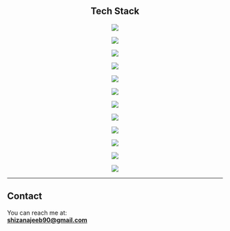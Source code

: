 <h2 align="center"> Tech Stack</h2>

<p align="center">
  <img src="https://img.shields.io/badge/JavaScript-ES6+-f7df1e?style=for-the-badge&logo=javascript&logoColor=black" />
</p>
<p align="center">
  <img src="https://img.shields.io/badge/TypeScript-3178c6?style=for-the-badge&logo=typescript&logoColor=white" />
</p>
<p align="center">
  <img src="https://img.shields.io/badge/Express.js-000000?style=for-the-badge&logo=express&logoColor=white" />
</p>
<p align="center">
  <img src="https://img.shields.io/badge/MongoDB-4ea94b?style=for-the-badge&logo=mongodb&logoColor=white" />
</p>
<p align="center">
  <img src="https://img.shields.io/badge/JWT-authentication-ff9f1c?style=for-the-badge" />
</p>
<p align="center">
  <img src="https://img.shields.io/badge/Postman-F56935?style=for-the-badge&logo=postman&logoColor=white" />
</p>
<p align="center">
  <img src="https://img.shields.io/badge/Git_&_GitHub-181717?style=for-the-badge&logo=github&logoColor=white" />
</p>
<p align="center">
  <img src="https://img.shields.io/badge/Docker-2496ED?style=for-the-badge&logo=docker&logoColor=white" />
</p>
<p align="center">
  <img src="https://img.shields.io/badge/Node.js-3C873A?style=for-the-badge&logo=node.js&logoColor=white" />
</p>
<p align="center">
  <img src="https://img.shields.io/badge/React-61DAFB?style=for-the-badge&logo=react&logoColor=black" />
</p>
<p align="center">
  <img src="https://img.shields.io/badge/PostgreSQL-336791?style=for-the-badge&logo=postgresql&logoColor=white" />
</p>
<p align="center">
  <img src="https://img.shields.io/badge/VS_Code-007ACC?style=for-the-badge&logo=visual-studio-code&logoColor=white" />
</p>

---

##  Contact  
You can reach me at:  
**[shizanajeeb90@gmail.com](mailto:shizanajeeb90@gmail.com)**

